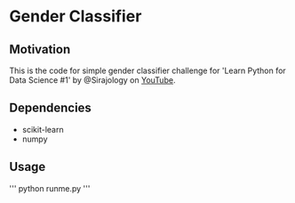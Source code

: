 # Gender Classifier

## Motivation

This is the code for simple gender classifier challenge for 'Learn Python for Data Science #1' by @Sirajology on [YouTube](https://www.youtube.com/watch?v=T5pRlIbr6gg&index=1&list=PL2-dafEMk2A6QKz1mrk1uIGfHkC1zZ6UU).


## Dependencies

* scikit-learn
* numpy

## Usage

'''
python runme.py
'''
